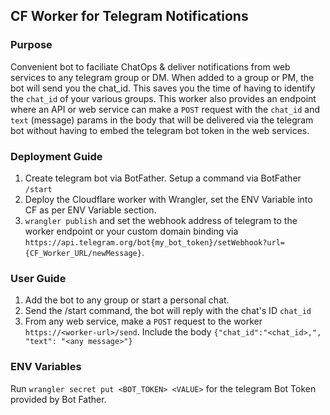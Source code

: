 ## CF Worker for Telegram Notifications

### Purpose

Convenient bot to faciliate ChatOps & deliver notifications from web services to any telegram group or DM. When added to a group or PM, the bot will send you the chat_id. This saves you the time of having to identify the `chat_id` of your various groups.
This worker also provides an endpoint where an API or web service can make a `POST` request with the `chat_id` and `text` (message) params in the body that will be delivered via the telegram bot without having to embed the telegram bot token in the web services.

### Deployment Guide
1. Create telegram bot via BotFather. Setup a command via BotFather `/start`
2. Deploy the Cloudflare worker with Wrangler, set the ENV Variable into CF as per ENV Variable section.
3. `wrangler publish` and set the webhook address of telegram to the worker endpoint or your custom domain binding via `https://api.telegram.org/bot{my_bot_token}/setWebhook?url={CF_Worker_URL/newMessage}`.
### User Guide
1. Add the bot to any group or start a personal chat.
2. Send the /start command, the bot will reply with the chat's ID `chat_id`
3. From any web service, make a `POST` request to the worker `https://<worker-url>/send`. Include the body `{"chat_id":"<chat_id>,", "text": "<any message>"}`

### ENV Variables
Run `wrangler secret put <BOT_TOKEN> <VALUE>` for the telegram Bot Token provided by Bot Father.
